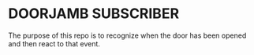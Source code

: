 # DOORJAMB SUBSCRIBER

The purpose of this repo is to recognize when the door has been opened
and then react to that event.
